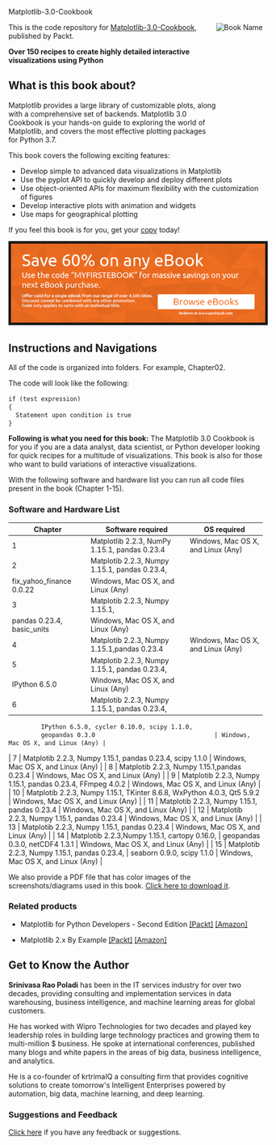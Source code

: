  Matplotlib-3.0-Cookbook


<a href="https://india.packtpub.com/in/big-data-and-business-intelligence/matplotlib-30-cookbook?utm_source=9781789135718"><img src="https://india.packtpub.com/media/catalog/product/cache/a22c7d190d97ca25f5f1089471ab8502/c/o/cover20-20copy_10788.png" alt="Book Name" height="256px" align="right"></a>

This is the code repository for [Matplotlib-3.0-Cookbook](https://india.packtpub.com/in/big-data-and-business-intelligence/matplotlib-30-cookbook?utm_source=9781789135718), published by Packt.

**Over 150 recipes to create highly detailed interactive visualizations using Python**

## What is this book about?
Matplotlib provides a large library of customizable plots, along with a comprehensive set of backends. Matplotlib 3.0 Cookbook is your hands-on guide to exploring the world of Matplotlib, and covers the most effective plotting packages for Python 3.7.

This book covers the following exciting features: 
* Develop simple to advanced data visualizations in Matplotlib
* Use the pyplot API to quickly develop and deploy different plots
* Use object-oriented APIs for maximum flexibility with the customization of figures
* Develop interactive plots with animation and widgets
* Use maps for geographical plotting

If you feel this book is for you, get your [copy](https://www.amazon.com/dp/1789135710) today!

<a href="https://www.packtpub.com/?utm_source=github&utm_medium=banner&utm_campaign=GitHubBanner"><img src="https://raw.githubusercontent.com/PacktPublishing/GitHub/master/GitHub.png" 
alt="https://www.packtpub.com/" border="5" /></a>


## Instructions and Navigations
All of the code is organized into folders. For example, Chapter02.

The code will look like the following:
```
if (test expression)
{
  Statement upon condition is true
}
```

**Following is what you need for this book:**
The Matplotlib 3.0 Cookbook is for you if you are a data analyst, data scientist, or Python developer looking for quick recipes for a multitude of visualizations. This book is also for those who want to build variations of interactive visualizations.

With the following software and hardware list you can run all code files present in the book (Chapter 1-15).

### Software and Hardware List

| Chapter  | Software required                               | OS required                        |
| -------- | ----------------------------------------------- | -----------------------------------|
| 1        | Matplotlib 2.2.3, NumPy 1.15.1, pandas 0.23.4   | Windows, Mac OS X, and Linux (Any) |
| 2        | Matplotib 2.2.3, Numpy 1.15.1, pandas 0.23.4,
             fix_yahoo_finance 0.0.22                        | Windows, Mac OS X, and Linux (Any) |
| 3        | Matplotib 2.2.3, Numpy 1.15.1, 
              pandas 0.23.4, basic_units                     | Windows, Mac OS X, and Linux (Any) |
| 4        | Matplotib 2.2.3, Numpy 1.15.1,pandas 0.23.4     | Windows, Mac OS X, and Linux (Any) |
| 5        | Matplotib 2.2.3, Numpy 1.15.1, pandas 0.23.4,
             IPython 6.5.0                                   | Windows, Mac OS X, and Linux (Any) |
| 6        | Matplotib 2.2.3, Numpy 1.15.1, pandas 0.23.4,
             IPython 6.5.0, cycler 0.10.0, scipy 1.1.0,
             geopandas 0.3.0                                 | Windows, Mac OS X, and Linux (Any) |
| 7        | Matplotib 2.2.3, Numpy 1.15.1, pandas 0.23.4, 
             scipy 1.1.0                                     | Windows, Mac OS X, and Linux (Any) |
| 8        | Matplotib 2.2.3, Numpy 1.15.1,pandas 0.23.4     | Windows, Mac OS X, and Linux (Any) |
| 9        | Matplotib 2.2.3, Numpy 1.15.1, pandas 0.23.4,
             FFmpeg 4.0.2                                    | Windows, Mac OS X, and Linux (Any) |
| 10       | Matplotib 2.2.3, Numpy 1.15.1, TKinter 8.6.8,
             WxPython 4.0.3, Qt5 5.9.2                       | Windows, Mac OS X, and Linux (Any) |
| 11       | Matplotib 2.2.3, Numpy 1.15.1, pandas 0.23.4    | Windows, Mac OS X, and Linux (Any) |
| 12       | Matplotib 2.2.3, Numpy 1.15.1, pandas 0.23.4    | Windows, Mac OS X, and Linux (Any) |
| 13       | Matplotib 2.2.3, Numpy 1.15.1, pandas 0.23.4    | Windows, Mac OS X, and Linux (Any) |
| 14       | Matplotib 2.2.3,Numpy 1.15.1, cartopy 0.16.0,
           | geopandas 0.3.0, netCDF4 1.3.1                  | Windows, Mac OS X, and Linux (Any) |
| 15       | Matplotib 2.2.3, Numpy 1.15.1, pandas 0.23.4,
|            seaborn 0.9.0, scipy 1.1.0                      | Windows, Mac OS X, and Linux (Any) |


We also provide a PDF file that has color images of the screenshots/diagrams used in this book. [Click here to download it](https://www.packtpub.com/sites/default/files/downloads/9781789135718_ColorImages.pdf).


### Related products <Other books you may enjoy>
* Matplotlib for Python Developers - Second Edition [[Packt]](https://india.packtpub.com/in/big-data-and-business-intelligence/matplotlib-python-developers-second-edition?utm_source=9781788625173) [[Amazon]](https://www.amazon.com/dp/178862517X)

* Matplotlib 2.x By Example [[Packt]](https://india.packtpub.com/in/big-data-and-business-intelligence/matplotlib-2x-example?utm_source=9781788295260) [[Amazon]](https://www.amazon.com/dp/1788295269)

## Get to Know the Author
**Srinivasa Rao Poladi**
has been in the IT services industry for over two decades, providing
consulting and implementation services in data warehousing, business intelligence, and
machine learning areas for global customers.

He has worked with Wipro Technologies for two decades and played key leadership roles
in building large technology practices and growing them to multi-million $ business.
He spoke at international conferences, published many blogs and white papers in the areas
of big data, business intelligence, and analytics.

He is a co-founder of krtrimaIQ a consulting firm that provides cognitive solutions to create
tomorrow's Intelligent Enterprises powered by automation, big data, machine learning, and
deep learning.



### Suggestions and Feedback
[Click here](https://docs.google.com/forms/d/e/1FAIpQLSdy7dATC6QmEL81FIUuymZ0Wy9vH1jHkvpY57OiMeKGqib_Ow/viewform) if you have any feedback or suggestions.

